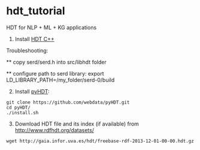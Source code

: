 # hdt_tutorial
HDT for NLP + ML + KG applications

1. Install [HDT C++](https://github.com/rdfhdt/hdt-cpp)

Troubleshooting:

** copy serd/serd.h into src/libhdt folder

** configure path to serd library:
export LD_LIBRARY_PATH=/my_folder/serd-0/build


2. Install [pyHDT](https://github.com/webdata/pyHDT):
```
git clone https://github.com/webdata/pyHDT.git
cd pyHDT/
./install.sh
```

3. Download HDT file and its index (if available) from http://www.rdfhdt.org/datasets/
```
wget http://gaia.infor.uva.es/hdt/freebase-rdf-2013-12-01-00-00.hdt.gz
```
